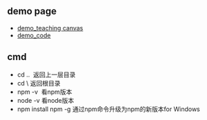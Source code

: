 ## demo page
* [demo_teaching canvas](https://segmentfault.com/a/1190000008278925)
* [demo_code](https://demo.luckyw.cn/)

## cmd
* cd ..  返回上一层目录
* cd \ 返回根目录
* npm -v  看npm版本
* node -v 看node版本
* npm install npm -g 通过npm命令升级为npm的新版本for Windows
